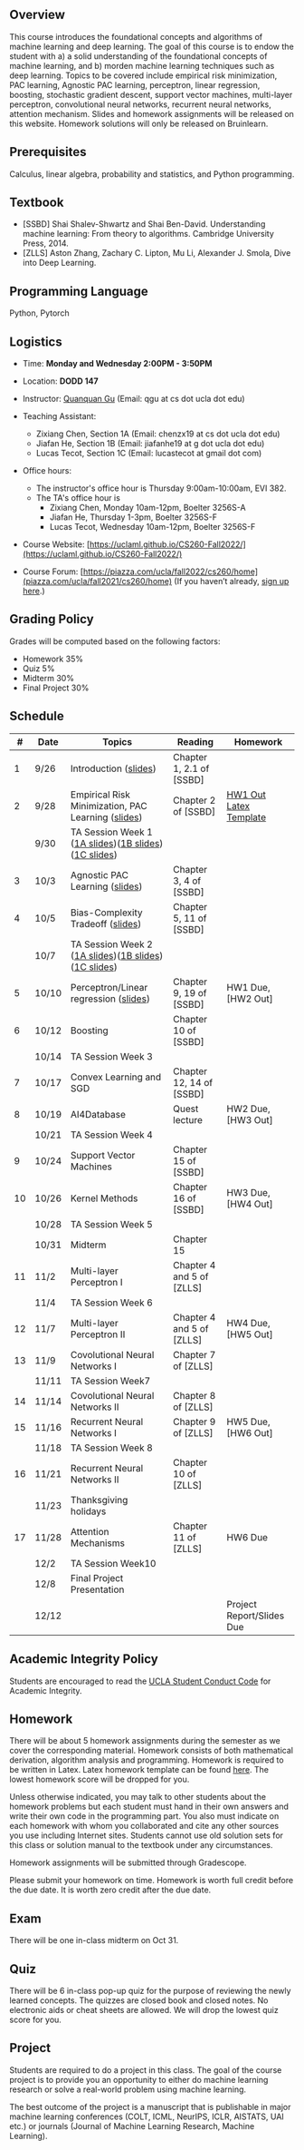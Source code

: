 
## Overview
This course introduces the foundational concepts and algorithms of machine learning and deep learning. The goal of this course is to endow the student with a) a solid understanding of the foundational concepts of machine learning, and b) morden machine learning techniques such as deep learning. Topics to be covered include empirical risk minimization, PAC learning, Agnostic PAC learning, perceptron, linear regression, boosting, stochastic gradient descent, support vector machines, multi-layer perceptron, convolutional neural networks, recurrent neural networks, attention mechanism. Slides and homework assignments will be released on this website. Homework solutions will only be released on Bruinlearn.

## Prerequisites
Calculus, linear algebra, probability and statistics, and Python programming.

## Textbook
- [SSBD] Shai Shalev-Shwartz and Shai Ben-David. Understanding machine learning: From theory to algorithms. Cambridge University Press, 2014.
- [ZLLS] Aston Zhang, Zachary C. Lipton, Mu Li, Alexander J. Smola, Dive into Deep Learning. 

## Programming Language
Python, Pytorch

## Logistics
<!--University of California, Los Angeles  -->
- Time: **Monday and Wednesday 2:00PM - 3:50PM**
- Location: **DODD 147**  
- Instructor: [Quanquan Gu](http://web.cs.ucla.edu/~qgu/) (Email: qgu at cs dot ucla dot edu)   
- Teaching Assistant: 
  - Zixiang Chen, Section 1A (Email: chenzx19 at cs dot ucla dot edu)
  - Jiafan He, Section 1B (Email: jiafanhe19 at g dot ucla dot edu)
  - Lucas Tecot, Section 1C (Email: lucastecot at gmail dot com)
   
- Office hours: 
    - The instructor's office hour is Thursday 9:00am-10:00am, EVI 382. 
    - The TA's office hour is 
      - Zixiang Chen, Monday 10am-12pm, Boelter 3256S-A
      - Jiafan He, Thursday 1-3pm, Boelter 3256S-F
      - Lucas Tecot, Wednesday 10am-12pm, Boelter 3256S-F
  
- Course Website: [https://uclaml.github.io/CS260-Fall2022/](https://uclaml.github.io/CS260-Fall2022/)
- Course Forum: [https://piazza.com/ucla/fall2022/cs260/home](piazza.com/ucla/fall2021/cs260/home)
(If you haven’t already, [sign up here](https://piazza.com/ucla/fall2022/cs260).)

## Grading Policy
 
Grades will be computed based on the following factors:

- Homework 35%
- Quiz 5%
- Midterm 30%
- Final Project 30%

## Schedule

| # | Date   |      Topics      |  Reading | Homework |
|---- | ----------|-------------|------|---|
| 1 | 9/26 | Introduction ([slides](https://www.dropbox.com/s/t7yujn59t5o5j4q/Lecture1.pdf?dl=0)) | Chapter 1, 2.1 of [SSBD] |  |
| 2 | 9/28 | Empirical Risk Minimization, PAC Learning ([slides](https://www.dropbox.com/s/6kc21cvmdm3o8tv/Lecture2.pdf?dl=0)) | Chapter 2 of [SSBD]| [HW1 Out](https://www.dropbox.com/s/p8alcn4l58bxoaw/hw1.pdf?dl=0) [Latex Template](https://www.overleaf.com/read/gspjpbqhbntv)|
||9/30| TA Session Week 1 ([1A slides](https://www.dropbox.com/s/1aplmmjnxtpfw30/discussion_1ar.pdf?dl=0))([1B slides](https://www.dropbox.com/s/2lgv0rbyq86ca0c/disc_1_1b.pdf?dl=0))([1C slides](https://www.dropbox.com/s/nc89ykwavsq3fe6/disc_1_1c.pdf?dl=0))|||
| 3 | 10/3 | Agnostic PAC Learning ([slides](https://www.dropbox.com/s/yhg3b9v5itnvqhw/Lecture3.pdf?dl=0))| Chapter 3, 4 of [SSBD] | |
| 4 | 10/5 | Bias-Complexity Tradeoff ([slides](https://www.dropbox.com/s/im0uev900nnb2li/Lecture4.pdf?dl=0)) | Chapter 5, 11 of [SSBD] |  |
|| 10/7 | TA Session Week 2 ([1A slides](https://www.dropbox.com/s/gm7a8wusu32ipct/CS_260_TA_Session%20%284%29.pdf?dl=0))([1B slides](https://www.dropbox.com/s/gnbfcdyhl9swr8r/week2_b.pdf?dl=0))([1C slides](https://www.dropbox.com/s/15ein6fkurprv7w/disc2_1c.pdf?dl=0))|||
| 5 | 10/10 | Perceptron/Linear regression ([slides](https://www.dropbox.com/s/fk608vjtzx58feg/Lecture5.pdf?dl=0))  | Chapter 9, 19 of [SSBD] | HW1 Due, [HW2 Out] |
| 6 | 10/12 | Boosting | Chapter 10 of [SSBD] | |
||10/14| TA Session Week 3|||
| 7 | 10/17 | Convex Learning and SGD | Chapter 12, 14 of [SSBD] |  |
| 8 | 10/19 | AI4Database | Quest lecture | HW2 Due, [HW3 Out] |
||10/21| TA Session Week 4 |||
| 9 | 10/24 | Support Vector Machines  | Chapter 15 of [SSBD] |  |
| 10 | 10/26 | Kernel Methods | Chapter 16 of [SSBD] | HW3 Due, [HW4 Out] |
|| 10/28 | TA Session Week 5|||
|  | 10/31 | Midterm | Chapter 15 |  |
| 11 | 11/2 | Multi-layer Perceptron I | Chapter 4 and 5 of [ZLLS] |  |
||11/4| TA Session Week 6|||
| 12 | 11/7 | Multi-layer Perceptron  II | Chapter 4 and 5 of [ZLLS] | HW4 Due, [HW5 Out] |
| 13 | 11/9 | Covolutional Neural Networks I | Chapter 7 of [ZLLS] | |
||11/11| TA Session Week7 |||
| 14 | 11/14 | Covolutional Neural Networks II | Chapter 8 of [ZLLS] | |
| 15 | 11/16 | Recurrent Neural Networks I | Chapter 9 of [ZLLS] | HW5 Due, [HW6 Out]|
||11/18 | TA Session Week 8 |||
| 16 | 11/21 | Recurrent Neural Networks II | Chapter 10 of [ZLLS] | |
||11/23| Thanksgiving holidays|||
|17  | 11/28 | Attention Mechanisms | Chapter 11 of [ZLLS] | HW6 Due|
||12/2| TA Session Week10  | |  |
| | 12/8 | Final Project Presentation | |  |
| | 12/12 | | | Project Report/Slides Due |

## Academic Integrity Policy
Students are encouraged to read the [UCLA Student Conduct Code](https://www.deanofstudents.ucla.edu/Individual-Student-Code) for Academic Integrity. 

## Homework
There will be about 5 homework assignments during the semester as we cover the corresponding material. Homework consists of both mathematical derivation, algorithm analysis and programming. Homework is required to be written in Latex. Latex homework template can be found [here](https://www.overleaf.com/read/gspjpbqhbntv). The lowest homework score will be dropped for you.

Unless otherwise indicated, you may talk to other students about the homework problems but each student must hand in their own answers and write their own code in the programming part. You also must indicate on each homework with whom you collaborated and cite any other sources you use including Internet sites. Students cannot use old solution sets for this class or solution manual to the textbook under any circumstances.

Homework assignments will be submitted through Gradescope.

Please submit your homework on time. Homework is worth full credit before the due date. It is worth zero credit after the due date.

## Exam
There will be one in-class midterm on Oct 31.

## Quiz
There will be 6 in-class pop-up quiz for the purpose of reviewing the newly learned concepts. The quizzes are closed book and closed notes. No electronic aids or cheat sheets are allowed. We will drop the lowest quiz score for you.

## Project
Students are required to do a project in this class. The goal of the course project is to provide you an opportunity to either do machine learning research or solve a real-world problem using machine learning. 

The best outcome of the project is a manuscript that is publishable in major machine learning conferences (COLT, ICML, NeurIPS, ICLR, AISTATS, UAI etc.) or journals (Journal of Machine Learning Research, Machine Learning).

<!---Instruction can be found [here](https://www.dropbox.com/s/iq6ctshs91ea3ok/Instruction.pdf?dl=0), and template for proposal and final report can be found [here](https://www.dropbox.com/s/9i5kjaibbw58ghl/template.zip?dl=0).

Please refer to [syllabus](https://www.dropbox.com/s/89u56o3rzr54asv/syllabus_CS260.pdf?dl=0) for more details.--->

